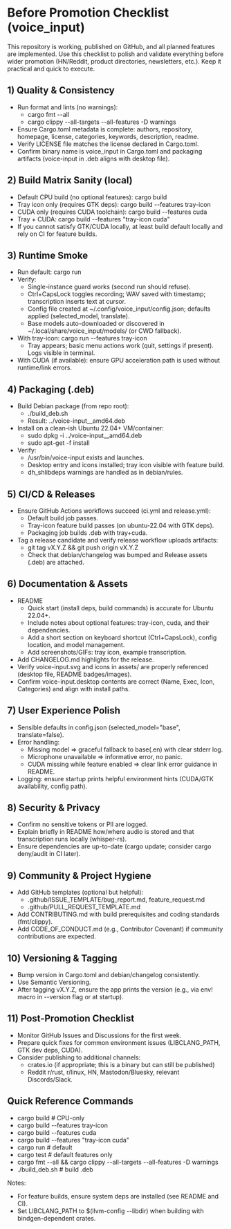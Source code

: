 # Before Promotion Checklist (voice_input)

This repository is working, published on GitHub, and all planned features are implemented. Use this checklist to polish and validate everything before wider promotion (HN/Reddit, product directories, newsletters, etc.). Keep it practical and quick to execute.

## 1) Quality & Consistency
- Run format and lints (no warnings):
  - cargo fmt --all
  - cargo clippy --all-targets --all-features -D warnings
- Ensure Cargo.toml metadata is complete: authors, repository, homepage, license, categories, keywords, description, readme.
- Verify LICENSE file matches the license declared in Cargo.toml.
- Confirm binary name is voice_input in Cargo.toml and packaging artifacts (voice-input in .deb aligns with desktop file).

## 2) Build Matrix Sanity (local)
- Default CPU build (no optional features): cargo build
- Tray icon only (requires GTK deps): cargo build --features tray-icon
- CUDA only (requires CUDA toolchain): cargo build --features cuda
- Tray + CUDA: cargo build --features "tray-icon cuda"
- If you cannot satisfy GTK/CUDA locally, at least build default locally and rely on CI for feature builds.

## 3) Runtime Smoke
- Run default: cargo run
- Verify:
  - Single-instance guard works (second run should refuse).
  - Ctrl+CapsLock toggles recording; WAV saved with timestamp; transcription inserts text at cursor.
  - Config file created at ~/.config/voice_input/config.json; defaults applied (selected_model, translate).
  - Base models auto-downloaded or discovered in ~/.local/share/voice_input/models/ (or CWD fallback).
- With tray-icon: cargo run --features tray-icon
  - Tray appears; basic menu actions work (quit, settings if present). Logs visible in terminal.
- With CUDA (if available): ensure GPU acceleration path is used without runtime/link errors.

## 4) Packaging (.deb)
- Build Debian package (from repo root):
  - ./build_deb.sh
  - Result: ../voice-input_<version>_amd64.deb
- Install on a clean-ish Ubuntu 22.04+ VM/container:
  - sudo dpkg -i ../voice-input_<version>_amd64.deb
  - sudo apt-get -f install
- Verify:
  - /usr/bin/voice-input exists and launches.
  - Desktop entry and icons installed; tray icon visible with feature build.
  - dh_shlibdeps warnings are handled as in debian/rules.

## 5) CI/CD & Releases
- Ensure GitHub Actions workflows succeed (ci.yml and release.yml):
  - Default build job passes.
  - Tray-icon feature build passes (on ubuntu-22.04 with GTK deps).
  - Packaging job builds .deb with tray+cuda.
- Tag a release candidate and verify release workflow uploads artifacts:
  - git tag vX.Y.Z && git push origin vX.Y.Z
  - Check that debian/changelog was bumped and Release assets (.deb) are attached.

## 6) Documentation & Assets
- README
  - Quick start (install deps, build commands) is accurate for Ubuntu 22.04+.
  - Include notes about optional features: tray-icon, cuda, and their dependencies.
  - Add a short section on keyboard shortcut (Ctrl+CapsLock), config location, and model management.
  - Add screenshots/GIFs: tray icon, example transcription.
- Add CHANGELOG.md highlights for the release.
- Verify voice-input.svg and icons in assets/ are properly referenced (desktop file, README badges/images).
- Confirm voice-input.desktop contents are correct (Name, Exec, Icon, Categories) and align with install paths.

## 7) User Experience Polish
- Sensible defaults in config.json (selected_model="base", translate=false).
- Error handling:
  - Missing model => graceful fallback to base(.en) with clear stderr log.
  - Microphone unavailable => informative error, no panic.
  - CUDA missing while feature enabled => clear link error guidance in README.
- Logging: ensure startup prints helpful environment hints (CUDA/GTK availability, config path).

## 8) Security & Privacy
- Confirm no sensitive tokens or PII are logged.
- Explain briefly in README how/where audio is stored and that transcription runs locally (whisper-rs).
- Ensure dependencies are up-to-date (cargo update; consider cargo deny/audit in CI later).

## 9) Community & Project Hygiene
- Add GitHub templates (optional but helpful):
  - .github/ISSUE_TEMPLATE/bug_report.md, feature_request.md
  - .github/PULL_REQUEST_TEMPLATE.md
- Add CONTRIBUTING.md with build prerequisites and coding standards (fmt/clippy).
- Add CODE_OF_CONDUCT.md (e.g., Contributor Covenant) if community contributions are expected.

## 10) Versioning & Tagging
- Bump version in Cargo.toml and debian/changelog consistently.
- Use Semantic Versioning.
- After tagging vX.Y.Z, ensure the app prints the version (e.g., via env! macro in --version flag or at startup).

## 11) Post-Promotion Checklist
- Monitor GitHub Issues and Discussions for the first week.
- Prepare quick fixes for common environment issues (LIBCLANG_PATH, GTK dev deps, CUDA).
- Consider publishing to additional channels:
  - crates.io (if appropriate; this is a binary but can still be published)
  - Reddit r/rust, r/linux, HN, Mastodon/Bluesky, relevant Discords/Slack.

## Quick Reference Commands
- cargo build                       # CPU-only
- cargo build --features tray-icon
- cargo build --features cuda
- cargo build --features "tray-icon cuda"
- cargo run                         # default
- cargo test                        # default features only
- cargo fmt --all && cargo clippy --all-targets --all-features -D warnings
- ./build_deb.sh                    # build .deb

Notes:
- For feature builds, ensure system deps are installed (see README and CI).
- Set LIBCLANG_PATH to $(llvm-config --libdir) when building with bindgen-dependent crates.
